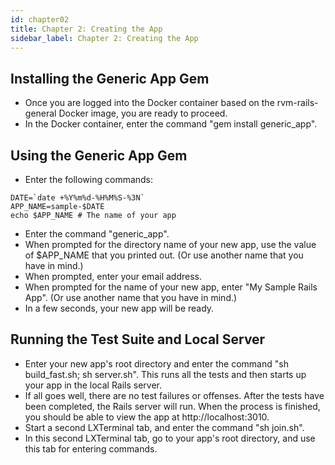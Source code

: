 ```yaml
---
id: chapter02
title: Chapter 2: Creating the App
sidebar_label: Chapter 2: Creating the App
---
```


## Installing the Generic App Gem
* Once you are logged into the Docker container based on the rvm-rails-general Docker image, you are ready to proceed.
* In the Docker container, enter the command "gem install generic_app".

## Using the Generic App Gem
* Enter the following commands:
```
DATE=`date +%Y%m%d-%H%M%S-%3N`
APP_NAME=sample-$DATE
echo $APP_NAME # The name of your app
```
* Enter the command "generic_app".
* When prompted for the directory name of your new app, use the value of $APP_NAME that you printed out.  (Or use another name that you have in mind.)
* When prompted, enter your email address.
* When prompted for the name of your new app, enter "My Sample Rails App".  (Or use another name that you have in mind.)
* In a few seconds, your new app will be ready.

## Running the Test Suite and Local Server
* Enter your new app's root directory and enter the command "sh build_fast.sh; sh server.sh". This runs all the tests and then starts up your app in the local Rails server.
* If all goes well, there are no test failures or offenses. After the tests have been completed, the Rails server will run.  When the process is finished, you should be able to view the app at http://localhost:3010.
* Start a second LXTerminal tab, and enter the command "sh join.sh".
* In this second LXTerminal tab, go to your app's root directory, and use this tab for entering commands.
